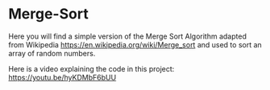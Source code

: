# Merge-Sort

Here you will find a simple version of the Merge Sort Algorithm adapted from Wikipedia https://en.wikipedia.org/wiki/Merge_sort and used to sort an array of random numbers.

Here is a video explaining the code in this project: https://youtu.be/hyKDMbF6bUU

